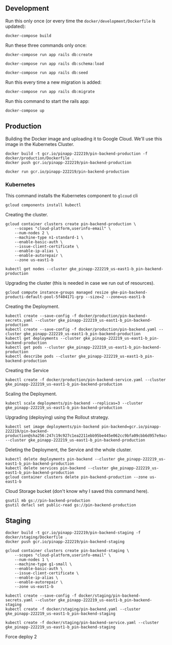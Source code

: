 ## Development

Run this only once (or every time the `docker/development/Dockerfile` is updated):

```shell
docker-compose build
```

Run these three commands only once:

```shell
docker-compose run app rails db:create
```

```shell
docker-compose run app rails db:schema:load
```

```shell
docker-compose run app rails db:seed
```

Run this every time a new migration is added:

```shell
docker-compose run app rails db:migrate
```

Run this command to start the rails app:

```shell
docker-compose up
```

## Production

Building the Docker image and uploading it to Google Cloud.
We'll use this image in the Kubernetes Cluster.

```shell
docker build -t gcr.io/pinapp-222219/pin-backend-production -f docker/production/Dockerfile .
docker push gcr.io/pinapp-222219/pin-backend-production

docker run gcr.io/pinapp-222219/pin-backend-production
```

### Kubernetes

This command installs the Kubernetes component to `glcoud` cli 

```shell
gcloud components install kubectl
```

Creating the cluster.

```shell
gcloud container clusters create pin-backend-production \
    --scopes "cloud-platform,userinfo-email" \
    --num-nodes 2 \
    --machine-type n1-standard-1 \
    --enable-basic-auth \
    --issue-client-certificate \
    --enable-ip-alias \
    --enable-autorepair \
    --zone us-east1-b
    
kubectl get nodes --cluster gke_pinapp-222219_us-east1-b_pin-backend-production
```

Upgrading the cluster (this is needed in case we run out of resources).

```shell
gcloud compute instance-groups managed resize gke-pin-backend-producti-default-pool-5f404171-grp --size=2 --zone=us-east1-b
```

Creating the Deployment.

```shell
kubectl create --save-config -f docker/production/pin-backend-secrets.yaml --cluster gke_pinapp-222219_us-east1-b_pin-backend-production
kubectl create --save-config -f docker/production/pin-backend.yaml --cluster gke_pinapp-222219_us-east1-b_pin-backend-production
kubectl get deployments --cluster gke_pinapp-222219_us-east1-b_pin-backend-production
kubectl get pods --cluster gke_pinapp-222219_us-east1-b_pin-backend-production
kubectl describe pods --cluster gke_pinapp-222219_us-east1-b_pin-backend-production
```

Creating the Service

```shell
kubectl create -f docker/production/pin-backend-service.yaml --cluster gke_pinapp-222219_us-east1-b_pin-backend-production
```

Scaling the Deployment.

```shell
kubectl scale deployments/pin-backend --replicas=3 --cluster gke_pinapp-222219_us-east1-b_pin-backend-production
```

Upgrading (deploying) using the Rollout strategy.

```shell
kubectl set image deployments/pin-backend pin-backend=gcr.io/pinapp-222219/pin-backend-production@sha256:247c19c927c1ea2211ebb95be445e062cc9bfa09cbb6d957e9ac428af3d5a54c --cluster gke_pinapp-222219_us-east1-b_pin-backend-production
```

Deleting the Deployment, the Service and the whole cluster.

```shell
kubectl delete deployments pin-backend --cluster gke_pinapp-222219_us-east1-b_pin-backend-production
kubectl delete services pin-backend --cluster gke_pinapp-222219_us-east1-b_pin-backend-production
gcloud container clusters delete pin-backend-production --zone us-east1-b
```

Cloud Storage bucket (don't know why I saved this command here).

```shell
gsutil mb gs://pin-backend-production
gsutil defacl set public-read gs://pin-backend-production
```

## Staging

```shell
docker build -t gcr.io/pinapp-222219/pin-backend-staging -f docker/staging/Dockerfile .
docker push gcr.io/pinapp-222219/pin-backend-staging

gcloud container clusters create pin-backend-staging \
    --scopes "cloud-platform,userinfo-email" \
    --num-nodes 1 \
    --machine-type g1-small \
    --enable-basic-auth \
    --issue-client-certificate \
    --enable-ip-alias \
    --enable-autorepair \
    --zone us-east1-b
    
kubectl create --save-config -f docker/staging/pin-backend-secrets.yaml --cluster gke_pinapp-222219_us-east1-b_pin-backend-staging
kubectl create -f docker/staging/pin-backend.yaml --cluster gke_pinapp-222219_us-east1-b_pin-backend-staging

kubectl create -f docker/staging/pin-backend-service.yaml --cluster gke_pinapp-222219_us-east1-b_pin-backend-staging
```

Force deploy 2
